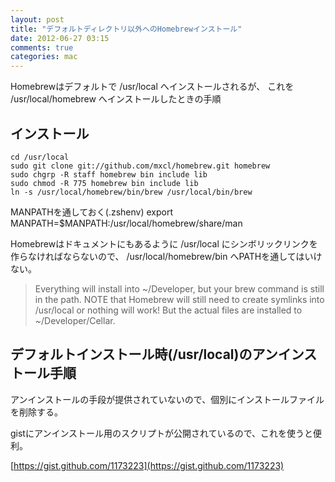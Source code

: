 ```yaml
---
layout: post
title: "デフォルトディレクトリ以外へのHomebrewインストール"
date: 2012-06-27 03:15
comments: true
categories: mac
---
```


Homebrewはデフォルトで /usr/local へインストールされるが、
これを /usr/local/homebrew へインストールしたときの手順

## インストール

    cd /usr/local
    sudo git clone git://github.com/mxcl/homebrew.git homebrew
    sudo chgrp -R staff homebrew bin include lib
    sudo chmod -R 775 homebrew bin include lib
    ln -s /usr/local/homebrew/bin/brew /usr/local/bin/brew

MANPATHを通しておく(.zshenv)
    export MANPATH=$MANPATH:/usr/local/homebrew/share/man

Homebrewはドキュメントにもあるように /usr/local にシンボリックリンクを作らなければならないので、
/usr/local/homebrew/bin へPATHを通してはいけない。

> Everything will install into ~/Developer, but your brew command is still in the path.
> NOTE that Homebrew will still need to create symlinks into /usr/local or nothing will work!
> But the actual files are installed to ~/Developer/Cellar.

## デフォルトインストール時(/usr/local)のアンインストール手順

アンインストールの手段が提供されていないので、個別にインストールファイルを削除する。

gistにアンインストール用のスクリプトが公開されているので、これを使うと便利。

[https://gist.github.com/1173223](https://gist.github.com/1173223)

